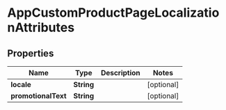 

# AppCustomProductPageLocalizationAttributes


## Properties

| Name | Type | Description | Notes |
|------------ | ------------- | ------------- | -------------|
|**locale** | **String** |  |  [optional] |
|**promotionalText** | **String** |  |  [optional] |



